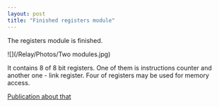 ```yaml
---
layout: post
title: "Finished registers module"
---
```



The registers module is finished.

![](/Relay/Photos/Two modules.jpg)

It contains 8 of 8 bit registers. One of them is instructions counter and another one - link register.
Four of registers may be used for memory access.

[Publication about that](http://habrahabr.ru/post/258337/)

